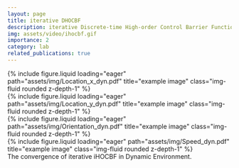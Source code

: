```yaml
---
layout: page
title: iterative DHOCBF
description: iterative Discrete-time High-order Control Barrier Function (Julia Package)
img: assets/video/ihocbf.gif
importance: 2
category: lab
related_publications: true
---
```




<div class="row">
    <div class="col-sm mt-3 mt-md-0">
        {% include figure.liquid loading="eager" path="assets/img/Location_x_dyn.pdf" title="example image" class="img-fluid rounded z-depth-1" %}
    </div>
    <div class="col-sm mt-3 mt-md-0">
        {% include figure.liquid loading="eager" path="assets/img/Location_y_dyn.pdf" title="example image" class="img-fluid rounded z-depth-1" %}
    </div>
    <div class="col-sm mt-3 mt-md-0">
        {% include figure.liquid loading="eager" path="assets/img/Orientation_dyn.pdf" title="example image" class="img-fluid rounded z-depth-1" %}
    </div>
    <div class="col-sm mt-3 mt-md-0">
        {% include figure.liquid loading="eager" path="assets/img/Speed_dyn.pdf" title="example image" class="img-fluid rounded z-depth-1" %}
    </div>
</div>
<div class="caption">
    The convergence of iterative iHOCBF in Dynamic Environment.
</div>

